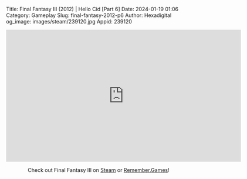 Title: Final Fantasy III (2012) | Hello Cid [Part 6]
Date: 2024-01-19 01:06
Category: Gameplay
Slug: final-fantasy-2012-p6
Author: Hexadigital
og_image: images/steam/239120.jpg
Appid: 239120

<center><iframe src="https://www.youtube.com/embed/aJY0p8xoeiY?feature=oembed" allow="accelerometer; autoplay; encrypted-media; gyroscope; picture-in-picture" width="640" height="360" frameborder="0"></iframe>

Check out Final Fantasy III on [Steam](https://store.steampowered.com/app/239120/?curator_clanid=34633900) or [Remember.Games](https://remember.games/game/1072/final-fantasy-iii/)!</center>